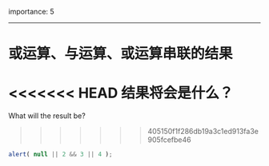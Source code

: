 importance: 5

---

# 或运算、与运算、或运算串联的结果

<<<<<<< HEAD
结果将会是什么？
=======
What will the result be?
>>>>>>> 405150f1f286db19a3c1ed913fa3e905fcefbe46

```js
alert( null || 2 && 3 || 4 );
```

